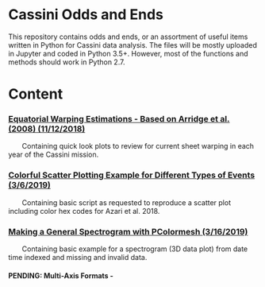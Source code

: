 # Cassini Odds and Ends 
This repository contains odds and ends, or an assortment of useful items written in Python for Cassini data analysis. The files will be mostly uploaded in Jupyter and coded in Python 3.5+. 
However, most of the functions and methods should work in Python 2.7. 

# Content
### [Equatorial Warping Estimations - Based on Arridge et al. (2008) (11/12/2018)](https://github.com/astro-abby/cassini_odds_ends/blob/master/CurrentSheet/Saturn_current_sheet_warping.ipynb)
&nbsp;&nbsp;&nbsp;&nbsp;&nbsp;&nbsp; Containing quick look plots to review for current sheet warping in each year of the Cassini mission. 

### [Colorful Scatter Plotting Example for Different Types of Events (3/6/2019)](https://github.com/astro-abby/cassini_odds_ends/blob/master/ColorfulScatter/Colorful_scatter_plot.ipynb)
&nbsp;&nbsp;&nbsp;&nbsp;&nbsp;&nbsp; Containing basic script as requested to reproduce a scatter plot including color hex codes for Azari et al. 2018. 

### [Making a General Spectrogram with PColormesh (3/16/2019)](https://github.com/astro-abby/cassini_odds_ends/blob/master/Spectrogram/Spectrogram_example.ipynb)
&nbsp;&nbsp;&nbsp;&nbsp;&nbsp;&nbsp; Containing basic example for a spectrogram (3D data plot) from date time indexed and missing and invalid data.


#### PENDING: Multi-Axis Formats -
&nbsp;&nbsp;&nbsp;&nbsp;&nbsp;&nbsp;
